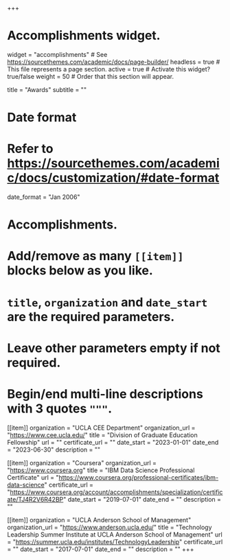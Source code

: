 +++
# Accomplishments widget.
widget = "accomplishments"  # See https://sourcethemes.com/academic/docs/page-builder/
headless = true  # This file represents a page section.
active = true  # Activate this widget? true/false
weight = 50  # Order that this section will appear.

title = "Awards"
subtitle = ""

# Date format
#   Refer to https://sourcethemes.com/academic/docs/customization/#date-format
date_format = "Jan 2006"

# Accomplishments.
#   Add/remove as many `[[item]]` blocks below as you like.
#   `title`, `organization` and `date_start` are the required parameters.
#   Leave other parameters empty if not required.
#   Begin/end multi-line descriptions with 3 quotes `"""`.

[[item]]
  organization = "UCLA CEE Department"
  organization_url = "https://www.cee.ucla.edu/"
  title = "Division of Graduate Education Fellowship"
  url = ""
  certificate_url = ""
  date_start = "2023-01-01"
  date_end = "2023-06-30"
  description = ""

[[item]]
  organization = "Coursera"
  organization_url = "https://www.coursera.org"
  title = "IBM Data Science Professional Certificate"
  url = "https://www.coursera.org/professional-certificates/ibm-data-science"
  certificate_url = "https://www.coursera.org/account/accomplishments/specialization/certificate/TJ4R2V6R42BP"
  date_start = "2019-07-01"
  date_end = ""
  description = ""

[[item]]
  organization = "UCLA Anderson School of Management"
  organization_url = "https://www.anderson.ucla.edu/"
  title = "Technology Leadership Summer Institute at UCLA Anderson School of Management"
  url = "https://summer.ucla.edu/institutes/TechnologyLeadership"
  certificate_url = ""
  date_start = "2017-07-01"
  date_end = ""
  description = ""
+++

